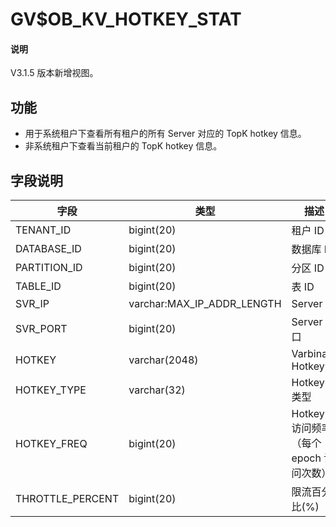 # GV$OB_KV_HOTKEY_STAT

<main id="notice" type='explain'>
  <h4>说明</h4>
  <p>V3.1.5 版本新增视图。</p>
</main>

## 功能

* 用于系统租户下查看所有租户的所有 Server 对应的 TopK hotkey 信息。
* 非系统租户下查看当前租户的 TopK hotkey 信息。

## 字段说明

| **字段** | **类型** | **描述** |
| ------ | ------ | ------ |
| TENANT_ID | bigint(20) | 租户 ID |
| DATABASE_ID | bigint(20) | 数据库 ID|
| PARTITION_ID | bigint(20)| 分区 ID|
| TABLE_ID | bigint(20)| 表 ID|
| SVR_IP | varchar:MAX_IP_ADDR_LENGTH | Server IP|
| SVR_PORT| bigint(20)| Server 端口|
| HOTKEY| varchar(2048)| Varbinary Hotkey|
| HOTKEY_TYPE| varchar(32)| Hotkey 类型 |
| HOTKEY_FREQ| bigint(20)| Hotkey 访问频率（每个 epoch 访问次数） |
| THROTTLE_PERCENT| bigint(20)| 限流百分比(%) |
